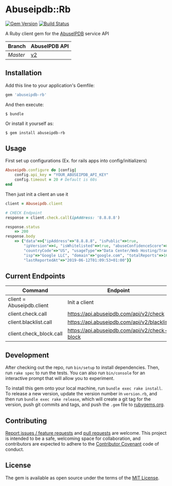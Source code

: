 # Abuseipdb::Rb

[![Gem Version](https://badge.fury.io/rb/abuseipdb-rb.svg)](https://badge.fury.io/rb/abuseipdb-rb)
[![Build Status](https://travis-ci.org/falegk/abuseipdb-rb.svg?branch=master)](https://travis-ci.org/falegk/abuseipdb-rb)

A Ruby client gem for the [AbuseIPDB](https://www.abuseipdb.com) service API

| Branch | AbuseIPDB API |
| ------ | ------ |
| _Master_ | [v2](https://docs.abuseipdb.com/#introduction) |


## Installation

Add this line to your application's Gemfile:

```ruby
gem 'abuseipdb-rb'
```

And then execute:

    $ bundle

Or install it yourself as:

    $ gem install abuseipdb-rb

## Usage

First set up configurations (Ex. for rails apps into config/initializers)

```ruby
Abuseipdb.configure do |config|
    config.api_key = "YOUR_ABUSEIPDB_API_KEY"
    config.timeout = 20 # Default is 60s
end
```

Then just init a client an use it

```ruby
client = Abuseipdb.client

# CHECK Endpoint
response = client.check.call(ipAddress: '8.8.8.8')

response.status
    => 200
response.body
    => {"data"=>{"ipAddress"=>"8.8.8.8", "isPublic"=>true, 
        "ipVersion"=>4, "isWhitelisted"=>true, "abuseConfidenceScore"=>0, 
        "countryCode"=>"US", "usageType"=>"Data Center/Web Hosting/Transit", 
        "isp"=>"Google LLC", "domain"=>"google.com", "totalReports"=>16, 
        "lastReportedAt"=>"2019-06-12T01:09:53+01:00"}}

```

## Current Endpoints

| Command | Endpoint |
| ------ | ------ |
| client = Abuseipdb.client | Init a client |
| client.check.call | https://api.abuseipdb.com/api/v2/check |
| client.blacklist.call | https://api.abuseipdb.com/api/v2/blacklist |
| client.check_block.call | https://api.abuseipdb.com/api/v2/check-block |



## Development

After checking out the repo, run `bin/setup` to install dependencies. Then, run `rake spec` to run the tests. You can also run `bin/console` for an interactive prompt that will allow you to experiment.

To install this gem onto your local machine, run `bundle exec rake install`. To release a new version, update the version number in `version.rb`, and then run `bundle exec rake release`, which will create a git tag for the version, push git commits and tags, and push the `.gem` file to [rubygems.org](https://rubygems.org).

## Contributing

[Report issues / feature requests](https://github.com/falegk/abuseipdb-rb/issues) and [pull requests](https://github.com/falegk/abuseipdb-rb/pulls) are welcome.
This project is intended to be a safe, welcoming space for collaboration, and contributors are expected to adhere to
the [Contributor Covenant](http://contributor-covenant.org) code of conduct.

## License

The gem is available as open source under the terms of the [MIT License](https://opensource.org/licenses/MIT).
